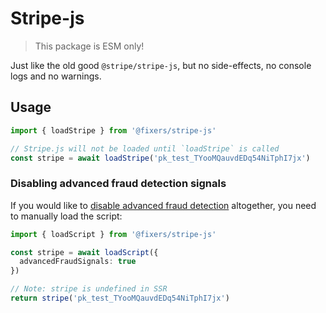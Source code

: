 # Stripe-js

> This package is ESM only!

Just like the old good `@stripe/stripe-js`, but no side-effects, no console logs and no warnings.

## Usage

```ts
import { loadStripe } from '@fixers/stripe-js'

// Stripe.js will not be loaded until `loadStripe` is called
const stripe = await loadStripe('pk_test_TYooMQauvdEDq54NiTphI7jx')
```

### Disabling advanced fraud detection signals

If you would like to [disable advanced fraud detection](https://stripe.com/docs/disputes/prevention/advanced-fraud-detection#disabling-advanced-fraud-detection) altogether, you need to manually load the script:

```ts
import { loadScript } from '@fixers/stripe-js'

const stripe = await loadScript({
  advancedFraudSignals: true
})

// Note: stripe is undefined in SSR
return stripe('pk_test_TYooMQauvdEDq54NiTphI7jx')
```
